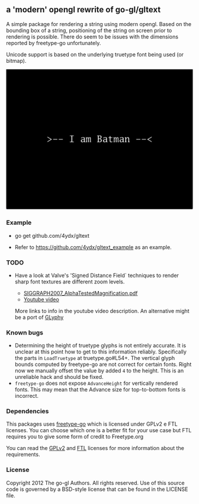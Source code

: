 ## a 'modern' opengl rewrite of go-gl/gltext

A simple package for rendering a string using modern opengl.  Based on the bounding
box of a string, positioning of the string on screen prior to rendering is possible.
There do seem to be issues with the dimensions reported by freetype-go unfortunately.

Unicode support is based on the underlying truetype font being used (or bitmap).

![Alt text](/example.png?raw=true "Working Example")

### Example

* go get github.com/4ydx/gltext

* Refer to https://github.com/4ydx/gltext_example as an example.

### TODO

* Have a look at Valve's 'Signed Distance Field` techniques to render
  sharp font textures are different zoom levels.

  * [SIGGRAPH2007_AlphaTestedMagnification.pdf](http://www.valvesoftware.com/publications/2007/SIGGRAPH2007_AlphaTestedMagnification.pdf)
  * [Youtube video](http://www.youtube.com/watch?v=CGZRHJvJYIg)
  
  More links to info in the youtube video description.
  An alternative might be a port of [GLyphy](http://code.google.com/p/glyphy/)


### Known bugs

* Determining the height of truetype glyphs is not entirely accurate.
  It is unclear at this point how to get to this information reliably.
  Specifically the parts in `LoadTruetype` at truetype.go#L54+.
  The vertical glyph bounds computed by freetype-go are not correct for
  certain fonts. Right now we manually offset the value by added `4` to
  the height. This is an unreliable hack and should be fixed.
* `freetype-go` does not expose `AdvanceHeight` for vertically rendered fonts.
  This may mean that the Advance size for top-to-bottom fonts is incorrect.


### Dependencies

This packages uses [freetype-go](https://code.google.com/p/freetype-go) which is licensed 
under GPLv2 e FTL licenses. You can choose which one is a better fit for your 
use case but FTL requires you to give some form of credit to Freetype.org

You can read the [GPLv2](https://code.google.com/p/freetype-go/source/browse/licenses/gpl.txt)
and [FTL](https://code.google.com/p/freetype-go/source/browse/licenses/ftl.txt)
licenses for more information about the requirements.

### License

Copyright 2012 The go-gl Authors. All rights reserved.
Use of this source code is governed by a BSD-style
license that can be found in the LICENSE file.


